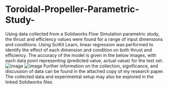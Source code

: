 # Toroidal-Propeller-Parametric-Study-
Using data collected from a Solidworks Flow Simulation parametric study, the thrust and efficiency values were found for a range of input dimensions and conditions. Using SciKit Learn, linear regression was performed to identify the effect of each dimension and condition on both thrust and efficiency.
The accuracy of the model is given in the below images, with each data point representing (predicted value, actual value) for the test set.  
![image](https://github.com/BrodyKladis/Toroidal-Propeller-Parametric-Study-/assets/141453335/0efb9bc3-4d27-4203-8a84-4827af1f5a39)
![image](https://github.com/BrodyKladis/Toroidal-Propeller-Parametric-Study-/assets/141453335/b470c39d-c25f-4cf3-ab63-cd859af52eed)
Further information on the collection, significance, and discussion of data can be found in the attached copy of my research paper. The collected data and experimental setup may also be explored in the linked Solidworks files. 
